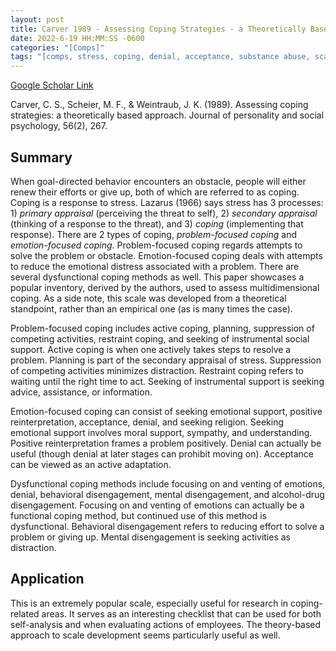 ```yaml
---
layout: post
title: Carver 1989 - Assessing Coping Strategies - a Theoretically Based Approach
date: 2022-6-19 HH:MM:SS -0600
categories: "[Comps]"
tags: "[comps, stress, coping, denial, acceptance, substance abuse, scale development]"
---
```

[Google Scholar Link](https://scholar.google.com/scholar?hl=en&as_sdt=0%2C45&q=Assessing+coping+strategies%3A+A+theoretically+based+approach&btnG=)

Carver, C. S., Scheier, M. F., & Weintraub, J. K. (1989). Assessing coping strategies: a theoretically based approach. Journal of personality and social psychology, 56(2), 267.

## Summary
When goal-directed behavior encounters an obstacle, people will either renew their efforts or give up, both of which are referred to as coping.  Coping is a response to stress.  Lazarus (1966) says stress has 3 processes: 1) _primary appraisal_ (perceiving the threat to self), 2) _secondary appraisal_ (thinking of a response to the threat), and 3) _coping_ (implementing that response).  There are 2 types of coping, _problem-focused coping_ and _emotion-focused coping_.  Problem-focused coping regards attempts to solve the problem or obstacle.  Emotion-focused coping deals with attempts to reduce the emotional distress associated with a problem.  There are several dysfunctional coping methods as well.  This paper showcases a popular inventory, derived by the authors, used to assess multidimensional coping.  As a side note, this scale was developed from a theoretical standpoint, rather than an empirical one (as is many times the case).

Problem-focused coping includes active coping, planning, suppression of competing activities, restraint coping, and seeking of instrumental social support.  Active coping is when one actively takes steps to resolve a problem.  Planning is part of the secondary appraisal of stress.  Suppression of competing activities minimizes distraction.  Restraint coping refers to waiting until the right time to act.  Seeking of instrumental support is seeking advice, assistance, or information.

Emotion-focused coping can consist of seeking emotional support, positive reinterpretation, acceptance, denial, and seeking religion.  Seeking emotional support involves moral support, sympathy, and understanding.  Positive reinterpretation frames a problem positively.  Denial can actually be useful (though denial at later stages can prohibit moving on).  Acceptance can be viewed as an active adaptation.  

Dysfunctional coping methods include focusing on and venting of emotions, denial, behavioral disengagement, mental disengagement, and alcohol-drug disengagement.  Focusing on and venting of emotions can actually be a functional coping method, but continued use of this method is dysfunctional.  Behavioral disengagement refers to reducing effort to solve a problem or giving up.  Mental disengagement is seeking activities as distraction.  

## Application
This is an extremely popular scale, especially useful for research in coping-related areas.  It serves as an interesting checklist that can be used for both self-analysis and when evaluating actions of employees.  The theory-based approach to scale development seems particularly useful as well.
